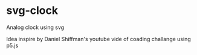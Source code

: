 # svg-clock
 Analog clock using svg

Idea inspire by Daniel Shiffman's youtube vide of coading challange using p5.js
